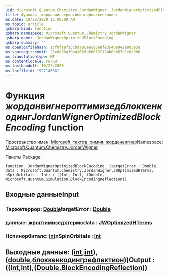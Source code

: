 ```yaml
---
uid: Microsoft.Quantum.Chemistry.JordanWigner._JordanWignerOptimizedBlockEncoding_
title: Функция _жорданвигнероптимизедблоккенкодинг_
ms.date: 10/26/2020 12:00:00 AM
ms.topic: article
qsharp.kind: function
qsharp.namespace: Microsoft.Quantum.Chemistry.JordanWigner
qsharp.name: _JordanWignerOptimizedBlockEncoding_
qsharp.summary: ''
ms.openlocfilehash: 1cf0faaf13cbda90eec06e8fe3546e942e093e3a
ms.sourcegitcommit: 29e0d88a30e4166fa580132124b0eb57e1f0e986
ms.translationtype: MT
ms.contentlocale: ru-RU
ms.lasthandoff: 10/27/2020
ms.locfileid: "92714586"
---
```

# <a name="_jordanwigneroptimizedblockencoding_-function"></a><span data-ttu-id="a2c4b-102">Функция _жорданвигнероптимизедблоккенкодинг_</span><span class="sxs-lookup"><span data-stu-id="a2c4b-102">_JordanWignerOptimizedBlockEncoding_ function</span></span>

<span data-ttu-id="a2c4b-103">Пространство имен: [Microsoft. тактов. химия. жорданвигнер](xref:Microsoft.Quantum.Chemistry.JordanWigner)</span><span class="sxs-lookup"><span data-stu-id="a2c4b-103">Namespace: [Microsoft.Quantum.Chemistry.JordanWigner](xref:Microsoft.Quantum.Chemistry.JordanWigner)</span></span>

<span data-ttu-id="a2c4b-104">Пакеты [](https://nuget.org/packages/)</span><span class="sxs-lookup"><span data-stu-id="a2c4b-104">Package: [](https://nuget.org/packages/)</span></span>




```qsharp
function _JordanWignerOptimizedBlockEncoding_ (targetError : Double, data : Microsoft.Quantum.Chemistry.JordanWigner.JWOptimizedHTerms, nSpinOrbitals : Int) : ((Int, Int), (Double, Microsoft.Quantum.Simulation.BlockEncodingReflection))
```


## <a name="input"></a><span data-ttu-id="a2c4b-105">Входные данные</span><span class="sxs-lookup"><span data-stu-id="a2c4b-105">Input</span></span>

### <a name="targeterror--double"></a><span data-ttu-id="a2c4b-106">Таржетеррор: [Double](xref:microsoft.quantum.lang-ref.double)</span><span class="sxs-lookup"><span data-stu-id="a2c4b-106">targetError : [Double](xref:microsoft.quantum.lang-ref.double)</span></span>




### <a name="data--jwoptimizedhterms"></a><span data-ttu-id="a2c4b-107">данные: [жвоптимизедхтермс](xref:Microsoft.Quantum.Chemistry.JordanWigner.JWOptimizedHTerms)</span><span class="sxs-lookup"><span data-stu-id="a2c4b-107">data : [JWOptimizedHTerms](xref:Microsoft.Quantum.Chemistry.JordanWigner.JWOptimizedHTerms)</span></span>




### <a name="nspinorbitals--int"></a><span data-ttu-id="a2c4b-108">Нспинорбиталс: [int](xref:microsoft.quantum.lang-ref.int)</span><span class="sxs-lookup"><span data-stu-id="a2c4b-108">nSpinOrbitals : [Int](xref:microsoft.quantum.lang-ref.int)</span></span>





## <a name="output--intintdoubleblockencodingreflection"></a><span data-ttu-id="a2c4b-109">Выходные данные: ([int](xref:microsoft.quantum.lang-ref.int),[int](xref:microsoft.quantum.lang-ref.int)), ([double](xref:microsoft.quantum.lang-ref.double),[блоккенкодингрефлектион](xref:Microsoft.Quantum.Simulation.BlockEncodingReflection)))</span><span class="sxs-lookup"><span data-stu-id="a2c4b-109">Output : (([Int](xref:microsoft.quantum.lang-ref.int),[Int](xref:microsoft.quantum.lang-ref.int)),([Double](xref:microsoft.quantum.lang-ref.double),[BlockEncodingReflection](xref:Microsoft.Quantum.Simulation.BlockEncodingReflection)))</span></span>

